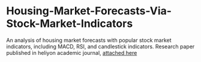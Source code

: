 # Housing-Market-Forecasts-Via-Stock-Market-Indicators
An analysis of housing market forecasts with popular stock market indicators, including MACD, RSI, and candlestick indicators. Research paper published in heliyon academic journal, [attached here](https://pdf.sciencedirectassets.com/313379/1-s2.0-S2405844023X00061/1-s2.0-S240584402303493X/main.pdf?X-Amz-Security-Token=IQoJb3JpZ2luX2VjEKP%2F%2F%2F%2F%2F%2F%2F%2F%2F%2FwEaCXVzLWVhc3QtMSJHMEUCIEnHtm6ECXcLKSdWJm18mCtVuhryt091zvjEsWvLx5fVAiEAqEaMOehUvyblAKLSTiR8KzDYZ3W0RMj70cPefS28MpEqugUI2%2F%2F%2F%2F%2F%2F%2F%2F%2F%2F%2FARAFGgwwNTkwMDM1NDY4NjUiDLKdG13ZmelG%2FunD1SqOBQCcu3Ym7%2FHTToFmiq8RsjD4gL%2BIknpn29eltNMQ7V%2Fm8%2BkAscY7gnyWT7K%2Ft8obb1pyF%2FvQIGO0ZxWqSH7NofGaRlRJH3HC1JQoanaYdkh2RDtMQe6CtT8mp6LiLO6dQ1FNvew%2BZ1PG940NY1elp8wCKUD9oHMjWIdlB926rnqYzOlGNQ58vay0sguDGlrWZ66Os7AK%2F4Sn9hoXu9nXKxzc3uOhpi3J8PNslHBw1Ja%2F3T7XfSZ4ZwwKPWz3CL93T%2FBrJ4oA%2Be1g5AYy0q18l4oa2jZyK1vktJDqNN9L9ScpIbKIIwEiJAMaiLtRuJ8TshET1mBntRkJR51C9F7uQf5rrkL7WUpnAqfTU0dj%2B5bHu8bIauMcbJ9zj%2BHlSvNor8nBSUiZ8QKOPUsOBLHXZFBNOFZDguMGBmziphSug%2FsHZ2ine715YqrOSyP9ucbQKev22GUOnW4LkhHi1TK5TtCuo906hJiw4NatfOaqz54u0734E4A7uzQfnSNrkhjQgdfXt4FkwbuHN3ns7iot8GAb14fwUNoRuRva4lfpFAeNNi4C10KQV%2FI7aXImiC3NOOGjXgTVfHwj9XVEydm9a2zBJHl%2BSAB072Ng7ZKniXQ5hp2FLcQiuE6vcB6dmpeKH0eAHG4Qcs53HpSYjRVEQfWUbaw29jSRdYeG3vacu4FqQ09YhdpTojU%2FU02ml%2Bbp42S7CWJWv3FX3gTyY5U20LZEYpgUgFMyXlgN9BG17h2dOO8NW9Rf%2FjoMGw3lo2fhucCZypRPEqzPsoMZ9HUsFor%2FXD%2FBfMD1HK3wJNV6Lim3YHe%2FxwZoWDzh3I9f0SaF1AGX4Btj%2BJlklwTD4DFhdw37Q783DVBOpqXuKOfmbzC7%2F8u3BjqxAfO0YLrNGAc4TrjiV5yWkCLn%2FdgX%2F9XZ7xVv4yyMTM5kubIGNRDIII5pt3Qh0mYX%2BR4U6xwfxNS6tvcu9Cox4FB3ZvhfGSn2LcY1OfVVpsV2EACIf5ZYLyApPR3yqGXunvI9G1RHl8xWfRJy98rYn9tDJ1RmC5NJQGhr%2B8KT41iRpjTKl0VtkqdnH8YJlUlP1VpvIej8AYA4CBL1bxLywQUdghdVXhUFTJ1JOR8KapRHng%3D%3D&X-Amz-Algorithm=AWS4-HMAC-SHA256&X-Amz-Date=20240924T183020Z&X-Amz-SignedHeaders=host&X-Amz-Expires=300&X-Amz-Credential=ASIAQ3PHCVTYZFD5WF2E%2F20240924%2Fus-east-1%2Fs3%2Faws4_request&X-Amz-Signature=9c67cfeeeb6611c8c3954ef75a2180275357213e04c28a23870f689ed4825572&hash=ee7bc650251982c2a09fde8557e47803d7ab3a9637ff1b114242506cff27af58&host=68042c943591013ac2b2430a89b270f6af2c76d8dfd086a07176afe7c76c2c61&pii=S240584402303493X&tid=spdf-cd2d36ae-4e50-403c-bfaf-6963f4accd99&sid=cca346f88407b944d72837f-90db2f9c6ac1gxrqa&type=client&tsoh=d3d3LnNjaWVuY2VkaXJlY3QuY29t&ua=0f165f025e56075c55560e&rr=8c84d858aa7e1048&cc=us)
